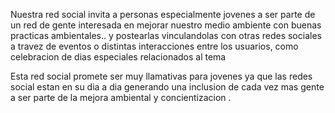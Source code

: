Nuestra red social invita a personas especialmente jovenes a ser parte de un red de gente interesada en mejorar nuestro medio ambiente con buenas practicas ambientales.. y postearlas vinculandolas con otras redes sociales 
a travez de eventos o distintas interacciones entre los usuarios, como celebracion de dias especiales relacionados al tema

Esta red social promete ser muy llamativas para jovenes ya que las redes social estan en su dia a dia 
generando una inclusion de cada vez mas gente a ser parte de la mejora ambiental y concientizacion .

